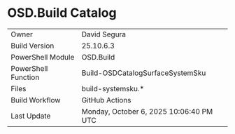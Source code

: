 ﻿# OSD.Build Catalog

| | |
|-|-|
| Owner | David Segura |
| Build Version | 25.10.6.3 |
| PowerShell Module | OSD.Build |
| PowerShell Function | Build-OSDCatalogSurfaceSystemSku |
| Files | build-systemsku.* |
| Build Workflow | GitHub Actions |
| Last Update | Monday, October 6, 2025 10:06:40 PM UTC |
